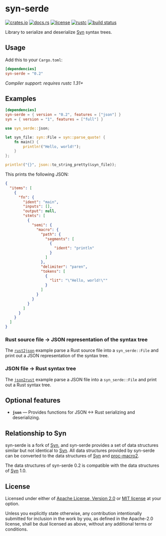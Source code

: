 # syn-serde

[![crates.io](https://img.shields.io/crates/v/syn-serde.svg?style=flat-square&logo=rust)](https://crates.io/crates/syn-serde)
[![docs.rs](https://img.shields.io/badge/docs.rs-syn--serde-blue?style=flat-square)](https://docs.rs/syn-serde)
[![license](https://img.shields.io/badge/license-Apache--2.0_OR_MIT-blue.svg?style=flat-square)](#license)
[![rustc](https://img.shields.io/badge/rustc-1.31+-blue.svg?style=flat-square)](https://www.rust-lang.org)
[![build status](https://img.shields.io/github/workflow/status/taiki-e/syn-serde/CI/master?style=flat-square)](https://github.com/taiki-e/syn-serde/actions?query=workflow%3ACI+branch%3Amaster)

Library to serialize and deserialize [Syn] syntax trees.

## Usage

Add this to your `Cargo.toml`:

```toml
[dependencies]
syn-serde = "0.2"
```

*Compiler support: requires rustc 1.31+*

## Examples

```toml
[dependencies]
syn-serde = { version = "0.2", features = ["json"] }
syn = { version = "1", features = ["full"] }
```

```rust
use syn_serde::json;

let syn_file: syn::File = syn::parse_quote! {
    fn main() {
        println!("Hello, world!");
    }
};

println!("{}", json::to_string_pretty(&syn_file));
```

This prints the following JSON:

```json
{
  "items": [
    {
      "fn": {
        "ident": "main",
        "inputs": [],
        "output": null,
        "stmts": [
          {
            "semi": {
              "macro": {
                "path": {
                  "segments": [
                    {
                      "ident": "println"
                    }
                  ]
                },
                "delimiter": "paren",
                "tokens": [
                  {
                    "lit": "\"Hello, world!\""
                  }
                ]
              }
            }
          }
        ]
      }
    }
  ]
}
```

### Rust source file -> JSON representation of the syntax tree

The [`rust2json`] example parse a Rust source file into a `syn_serde::File`
and print out a JSON representation of the syntax tree.

[`rust2json`]: examples/rust2json

### JSON file -> Rust syntax tree

The [`json2rust`] example parse a JSON file into a `syn_serde::File` and
print out a Rust syntax tree.

[`json2rust`]: examples/json2rust

## Optional features

* **`json`** — Provides functions for JSON <-> Rust serializing and
  deserializing.

## Relationship to Syn

syn-serde is a fork of [Syn], and syn-serde provides a set of data structures
similar but not identical to [Syn]. All data structures provided by syn-serde
can be converted to the data structures of [Syn] and [proc-macro2].

The data structures of syn-serde 0.2 is compatible with the data structures of
[Syn] 1.0.

[Syn]: https://github.com/dtolnay/syn
[proc-macro2]: https://github.com/alexcrichton/proc-macro2

## License

Licensed under either of [Apache License, Version 2.0](LICENSE-APACHE) or
[MIT license](LICENSE-MIT) at your option.

Unless you explicitly state otherwise, any contribution intentionally submitted
for inclusion in the work by you, as defined in the Apache-2.0 license, shall
be dual licensed as above, without any additional terms or conditions.
